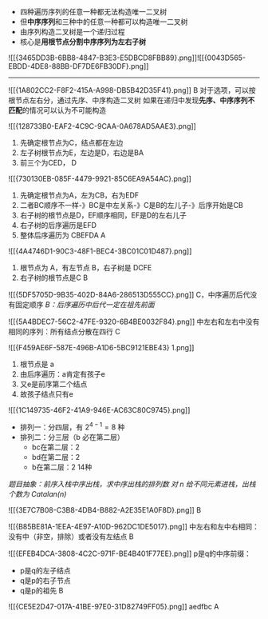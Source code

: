 - 四种遍历序列的任意一种都无法构造唯一二叉树
- 但**中序序列**和三种中的任意一种都可以构造唯一二叉树
- 由序列构造二叉树是一个递归过程
- 核心是**用根节点分割中序序列为左右子树**

![[{3465DD3B-6BB8-4847-B3E3-E5DBCD8FBB89}.png]]![[{0043D565-EBDD-4DE8-88BB-DF7DE6FB30DF}.png]]

-----

![[{1A802CC2-F8F2-415A-A998-DB5B42D35F41}.png]]
B
对于选项，可以按根节点左右分，通过先序、中序构造二叉树
如果在递归中发现**先序、中序序列不匹配**的情况可以认为不可能构造

![[{128733B0-EAF2-4C9C-9CAA-0A678AD5AAE3}.png]]
1. 先确定根节点为C，结点都在左边
2. 左子树根节点为E，左边是D，右边是BA
3. 前三个为CED，
D

![[{730130EB-085F-4479-9921-85C6EA9A54AC}.png]]
1. 先确定根节点为A，左为CB，右为EDF
2. 二者BC顺序不一样-》BC是中左关系-》C是B的左儿子-》后序开始是CB
3. 右子树的根节点是D，EF顺序相同，EF是D的左右儿子
4. 右子树的后序遍历是EFD
5. 整体后序遍历为 CBEFDA
A

![[{4A4746D1-90C3-48F1-BEC4-3BC01C01D487}.png]]
1. 根节点为 A，有左节点 B，右子树是 DCFE
2. 右子树的根节点是C
B

![[{5DF5705D-9B35-402D-84A6-286513D555CC}.png]]
C，中序遍历后代没有固定顺序
*B：后序遍历中后代一定在祖先前面*


![[{5A4BDEC7-56C2-47FE-9320-6B4BE0032F84}.png]]
中左右和左右中没有相同的序列：所有结点分散在四行
C

![[{F459AE6F-587E-496B-A1D6-5BC9121EBE43} 1.png]]
1. 根节点是 a
2. 由后序遍历：a肯定有孩子e
3. 又e是前序第二个结点
4. 故孩子结点只有e

![[{1C149735-46F2-41A9-946E-AC63C80C9745}.png]]
- 排列一：分四层，有 $2^{4-1} = 8$ 种
- 排列二：分三层（b 必在第二层）
	- bc在第二层：2
	- bd在第二层：2
	- b在第二层：2
14种

*题目抽象：前序入栈中序出栈，求中序出栈的排列数*
*对 n 给不同元素进栈，出栈个数为 Catalan(n)*

![[{3E7C7B08-C3B8-4DB4-B882-A2E35E1A0F8D}.png]]
B

![[{B85BE81A-1EEA-4E97-A10D-962DC1DE5017}.png]]
中左右和左中右相同：没有中（非空，排除）或者没有左结点
B

![[{EFEB4DCA-3808-4C2C-971F-BE4B401F77EE}.png]]
p是q的中序前缀：
- p是q的左子结点
- q是p的右子节点
- q是p的祖先
B

![[{CE5E2D47-017A-41BE-97E0-31D82749FF05}.png]]
aedfbc
A